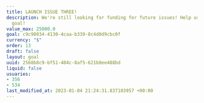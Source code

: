 ```yaml
---
title: LAUNCH ISSUE THREE!
description: We're still looking for funding for future issues! Help us reach our
  goal!
value_max: 25000.0
goal: c9c98034-4130-4caa-b339-8c4d0d9cbc0f
currency: "$"
order: 13
draft: false
layout: goal
uuid: 2568b8c9-bf51-404c-8af5-621b8ee488bd
liquid: false
usuaries:
- 356
- 534
last_modified_at: 2023-01-04 21:24:31.837103957 +00:00
---
```


